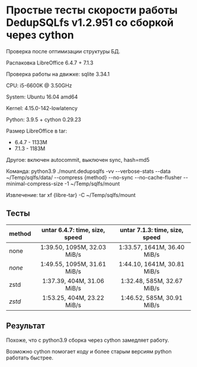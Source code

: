 # Простые тесты скорости работы DedupSQLfs v1.2.951 со сборкой через cython

Проверка после оптимизации структуры БД.

Распаковка LibreOffice 6.4.7 + 7.1.3

Проверка работы на движке: sqlite 3.34.1

CPU: i5-6600K @ 3.50GHz

System: Ubuntu 16.04 amd64

Kernel: 4.15.0-142-lowlatency

Python: 3.9.5 + cython 0.29.23

Размер LibreOffice в tar:

* 6.4.7 - 1133M
* 7.1.3 - 1183M

Другое: включен autocommit, выключен sync, hash=md5

Команда: python3.9 ./mount.dedupsqlfs -vv --verbose-stats --data ~/Temp/sqlfs/data/ --compress {method} --no-sync --no-cache-flusher --minimal-compress-size -1 ~/Temp/sqlfs/mount

Извлечение: tar xf {libre-tar} -C ~/Temp/sqlfs/mount

## Тесты

| method | untar 6.4.7: time, size, speed | untar 7.1.3: time, size, speed |
| ------ |:------------------------------:|:------------------------------:|
| none | 1:39.50, 1095M, 32.03 MiB/s | 1:33.57, 1641M, 36.40 MiB/s |
| *none* | 1:49.55, 1095M, 31.61 MiB/s | 1:44.10, 1641M, 30.81 MiB/s |
| zstd | 1:37.39, 404M, 31.06 MiB/s | 1:32.48, 585M, 32.67 MiB/s |
| *zstd* | 1:53.25, 404M, 23.22 MiB/s | 1:46.52, 585M, 30.91 MiB/s |

## Результат

Похоже, что с python3.9 сборка через cython замедляет работу.

Возможно cython помогает коду и более старым версиям python работать быстрее.
